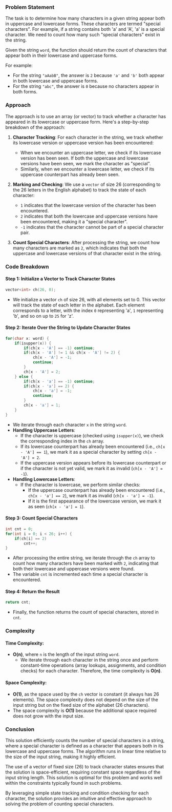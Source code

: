 ### Problem Statement

The task is to determine how many characters in a given string appear both in uppercase and lowercase forms. These characters are termed "special characters". For example, if a string contains both 'a' and 'A', 'a' is a special character. We need to count how many such "special characters" exist in the string.

Given the string `word`, the function should return the count of characters that appear both in their lowercase and uppercase forms.

For example:
- For the string `"aAabB"`, the answer is `2` because `'a'` and `'b'` both appear in both lowercase and uppercase forms.
- For the string `"abc"`, the answer is `0` because no characters appear in both forms.

### Approach

The approach is to use an array (or vector) to track whether a character has appeared in its lowercase or uppercase form. Here's a step-by-step breakdown of the approach:

1. **Character Tracking**: For each character in the string, we track whether its lowercase version or uppercase version has been encountered:
    - When we encounter an uppercase letter, we check if its lowercase version has been seen. If both the uppercase and lowercase versions have been seen, we mark the character as "special".
    - Similarly, when we encounter a lowercase letter, we check if its uppercase counterpart has already been seen.
    
2. **Marking and Checking**: We use a `vector` of size 26 (corresponding to the 26 letters in the English alphabet) to track the state of each character:
    - `1` indicates that the lowercase version of the character has been encountered.
    - `2` indicates that both the lowercase and uppercase versions have been encountered, making it a "special character".
    - `-1` indicates that the character cannot be part of a special character pair.
    
3. **Count Special Characters**: After processing the string, we count how many characters are marked as `2`, which indicates that both the uppercase and lowercase versions of that character exist in the string.

### Code Breakdown

#### Step 1: Initialize a Vector to Track Character States
```cpp
vector<int> ch(26, 0);
```
- We initialize a vector `ch` of size 26, with all elements set to 0. This vector will track the state of each letter in the alphabet. Each element corresponds to a letter, with the index `0` representing 'a', `1` representing 'b', and so on up to `25` for 'z'.

#### Step 2: Iterate Over the String to Update Character States
```cpp
for(char x: word) {
    if(isupper(x)) {
        if(ch[x - 'A'] == -1) continue;
        if(ch[x - 'A'] != 1 && ch[x - 'A'] != 2) {
            ch[x - 'A'] = -1;
            continue;
        }
        ch[x - 'A'] = 2;
    } else {
        if(ch[x - 'a'] == -1) continue;                
        if(ch[x - 'a'] == 2) {
            ch[x - 'a'] = -1;
            continue;
        } 
        ch[x - 'a'] = 1;
    }
}
```
- We iterate through each character `x` in the string `word`.
- **Handling Uppercase Letters**:
  - If the character is uppercase (checked using `isupper(x)`), we check the corresponding index in the `ch` array.
  - If its lowercase counterpart has already been encountered (i.e., `ch[x - 'A'] == 1`), we mark it as a special character by setting `ch[x - 'A'] = 2`.
  - If the uppercase version appears before its lowercase counterpart or if the character is not yet valid, we mark it as invalid (`ch[x - 'A'] = -1`).
- **Handling Lowercase Letters**:
  - If the character is lowercase, we perform similar checks:
    - If the uppercase counterpart has already been encountered (i.e., `ch[x - 'a'] == 2`), we mark it as invalid (`ch[x - 'a'] = -1`).
    - If it is the first appearance of the lowercase version, we mark it as seen (`ch[x - 'a'] = 1`).

#### Step 3: Count Special Characters
```cpp
int cnt = 0;
for(int i = 0; i < 26; i++) {
    if(ch[i] == 2)
        cnt++;
}
```
- After processing the entire string, we iterate through the `ch` array to count how many characters have been marked with `2`, indicating that both their lowercase and uppercase versions were found.
- The variable `cnt` is incremented each time a special character is encountered.

#### Step 4: Return the Result
```cpp
return cnt;
```
- Finally, the function returns the count of special characters, stored in `cnt`.

### Complexity

#### Time Complexity:
- **O(n)**, where `n` is the length of the input string `word`.
  - We iterate through each character in the string once and perform constant-time operations (array lookups, assignments, and condition checks) for each character. Therefore, the time complexity is **O(n)**.

#### Space Complexity:
- **O(1)**, as the space used by the `ch` vector is constant (it always has 26 elements). The space complexity does not depend on the size of the input string but on the fixed size of the alphabet (26 characters).
- The space complexity is **O(1)** because the additional space required does not grow with the input size.

### Conclusion

This solution efficiently counts the number of special characters in a string, where a special character is defined as a character that appears both in its lowercase and uppercase forms. The algorithm runs in linear time relative to the size of the input string, making it highly efficient. 

The use of a vector of fixed size (26) to track character states ensures that the solution is space-efficient, requiring constant space regardless of the input string length. This solution is optimal for this problem and works well within the constraints typically found in such problems.

By leveraging simple state tracking and condition checking for each character, the solution provides an intuitive and effective approach to solving the problem of counting special characters.